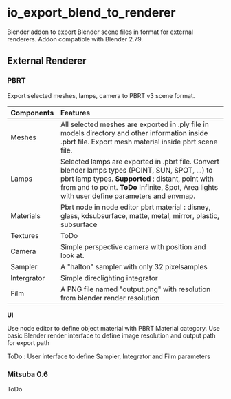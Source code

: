 # io_export_blend_to_renderer

Blender addon to export Blender scene files in format for external renderers. Addon compatible with Blender 2.79.

## External Renderer

### PBRT

Export selected meshes, lamps, camera to PBRT v3 scene format. 

Components  | Features
:-----------|:-----------
Meshes      | All selected meshes are exported in .ply file in models directory and other information inside .pbrt file. Export mesh material inside pbrt scene file.
Lamps       | Selected lamps are exported in .pbrt file. Convert blender lamps types (POINT, SUN, SPOT, ...) to pbrt lamp types. **Supported** : distant, point with from and to point. **ToDo** Infinite, Spot, Area lights with user define parameters and envmap.
Materials   | Pbrt node in node editor pbrt material : disney, glass, kdsubsurface, matte, metal, mirror, plastic, subsurface
Textures    | ToDo
Camera      | Simple perspective camera with position and look at.
Sampler     | A "halton" sampler with only 32 pixelsamples
Intergrator | Simple direclighting integrator 
Film        | A PNG file named "output.png" with resolution from blender render resolution

**UI**

Use node editor to define object material with PBRT Material category. 
Use basic Blender render interface to define image resolution and output path for export path

ToDo : User interface to define Sampler, Integrator and Film parameters 

### Mitsuba 0.6

ToDo


